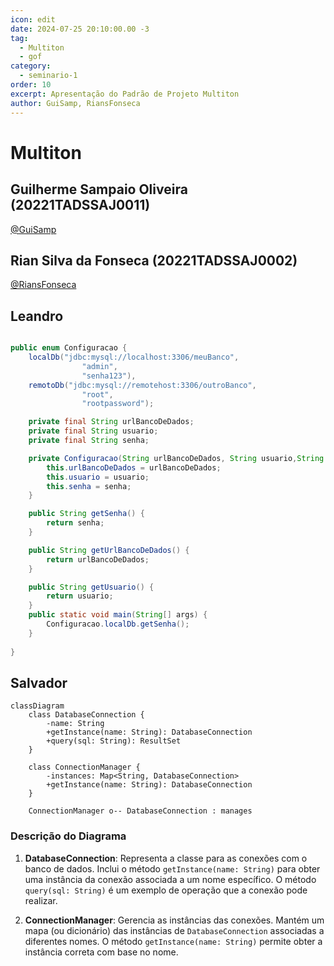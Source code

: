 ```yaml
---
icon: edit
date: 2024-07-25 20:10:00.00 -3
tag:
  - Multiton
  - gof
category:
  - seminario-1
order: 10
excerpt: Apresentação do Padrão de Projeto Multiton
author: GuiSamp, RiansFonseca
---
```


# Multiton

## Guilherme Sampaio Oliveira (20221TADSSAJ0011)
[@GuiSamp](https://github.com/GuiSamp)

<!-- @include: ../../../includes/seminario-1-GuiSamp/Multiton.md -->



## Rian Silva da Fonseca (20221TADSSAJ0002)
[@RiansFonseca](https://github.com/RiansFonseca)

<!-- @include: ../../../includes/seminario-1-RiansFonseca/README-MULTITON.md -->


## Leandro

```java

public enum Configuracao {
    localDb("jdbc:mysql://localhost:3306/meuBanco",
                "admin",
                "senha123"),
    remotoDb("jdbc:mysql://remotehost:3306/outroBanco",
                "root",
                "rootpassword");

    private final String urlBancoDeDados;
    private final String usuario;
    private final String senha;

    private Configuracao(String urlBancoDeDados, String usuario,String senha){
        this.urlBancoDeDados = urlBancoDeDados;
        this.usuario = usuario;
        this.senha = senha;
    }

    public String getSenha() {
        return senha;
    }

    public String getUrlBancoDeDados() {
        return urlBancoDeDados;
    }

    public String getUsuario() {
        return usuario;
    }
    public static void main(String[] args) {
        Configuracao.localDb.getSenha();
    }
    
}
```





## Salvador


```mermaid
classDiagram
    class DatabaseConnection {
        -name: String
        +getInstance(name: String): DatabaseConnection
        +query(sql: String): ResultSet
    }

    class ConnectionManager {
        -instances: Map<String, DatabaseConnection>
        +getInstance(name: String): DatabaseConnection
    }

    ConnectionManager o-- DatabaseConnection : manages
```
### **Descrição do Diagrama**

1. **DatabaseConnection**: Representa a classe para as conexões com o banco de dados. Inclui o método `getInstance(name: String)` para obter uma instância da conexão associada a um nome específico. O método `query(sql: String)` é um exemplo de operação que a conexão pode realizar.
  
2. **ConnectionManager**: Gerencia as instâncias das conexões. Mantém um mapa (ou dicionário) das instâncias de `DatabaseConnection` associadas a diferentes nomes. O método `getInstance(name: String)` permite obter a instância correta com base no nome.


